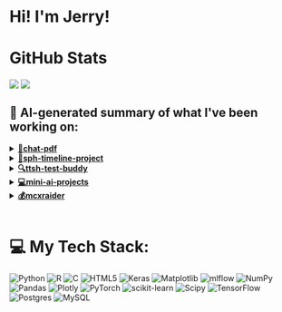 

# Hi! I'm Jerry!

# GitHub Stats
<p>
  <img align="center" src="https://github-readme-stats.vercel.app/api?username=mcxraider&count_private=true&show_icons=true&theme=github_dark&bg_color=00000099&rank_icon=percentile" />
  <img align="center" src="https://github-readme-stats.vercel.app/api/top-langs/?username=mcxraider&theme=github_dark&bg_color=00000099&exclude_repo=mcxraider.github.io&langs_count=8&size_weight=0.3&count_weight=0.7&hide=css,html&layout=compact" />
</p>

## 🔨 AI-generated summary of what I've been working on:

<details>
<summary><strong><a href="https://github.com/mcxraider/chat-pdf">📁chat-pdf</a></strong></summary>
<br/>
- This repository contains advanced techniques for retrieving and augmenting information from semi-structured PDF documents.

- This repository focused on improving PDF data extraction and generation: updated requirements, fixed ingestion issues, optimized table extraction, and enhanced text cleaning methods.
</details>

<details>
<summary><strong><a href="https://github.com/mcxraider/sph-timeline-project">📅sph-timeline-project</a></strong></summary>
<br/>
- This repository contains a comprehensive timeline project showcasing events, milestones, and achievements in a structured chronological order.

- Multiple commits in the "sph-timeline-project" repository focus on updating configurations, restructuring the repository, converting files to Python scripts, and refining database connections and naming conventions. Fixes and additions were made to improve the efficiency and clarity of the codebase.
</details>

<details>
<summary><strong><a href="https://github.com/mcxraider/ttsh-test-buddy">🔍ttsh-test-buddy</a></strong></summary>
<br/>
- This repository contains a Speech-to-Speech model designed for TTSH (Text-to-Speech and Speech-to-Text) training. It aims to facilitate language processing and conversion tasks.

- Implemented various features including generating cross encoder datasets, refining answer generation pipelines, and updating formats in the speech to speech model repository "ttsh-test-buddy."
</details>

<details>
<summary><strong><a href="https://github.com/mcxraider/mini-ai-projects">💻mini-ai-projects</a></strong></summary>
<br/>
- This repository contains a variety of mini AI projects showcasing different techniques for artificial intelligence implementation.

- The repository "mini-ai-projects" saw various updates including a Telegram scraper, pickle implementation, enhanced table reading, and integration with Adobe API for accurate data extraction. Multiple bug fixes and improvements were made across the project, culminating in a refined multi-modal RAG document processing workflow.
</details>

<details>
<summary><strong><a href="https://github.com/mcxraider/mcxraider">💰mcxraider</a></strong></summary>
<br/>
- This repository contains autogenerated READMEs using GPT technology for GitHub profiles. Customizable templates to showcase professional details efficiently.

- The commits involve fixing and updating app prompts, README templates, and prompt formatting. Additionally, there are feature additions and removal of experimental content and sample environment files.
</details>

<br>

# 💻 My Tech Stack:
![Python](https://img.shields.io/badge/python-3670A0?style=for-the-badge&logo=python&logoColor=ffdd54) ![R](https://img.shields.io/badge/r-%23276DC3.svg?style=for-the-badge&logo=r&logoColor=white) ![C](https://img.shields.io/badge/c-%2300599C.svg?style=for-the-badge&logo=c&logoColor=white) ![HTML5](https://img.shields.io/badge/html5-%23E34F26.svg?style=for-the-badge&logo=html5&logoColor=white) ![Keras](https://img.shields.io/badge/Keras-%23D00000.svg?style=for-the-badge&logo=Keras&logoColor=white) ![Matplotlib](https://img.shields.io/badge/Matplotlib-%23ffffff.svg?style=for-the-badge&logo=Matplotlib&logoColor=black) ![mlflow](https://img.shields.io/badge/mlflow-%23d9ead3.svg?style=for-the-badge&logo=numpy&logoColor=blue) ![NumPy](https://img.shields.io/badge/numpy-%23013243.svg?style=for-the-badge&logo=numpy&logoColor=white) ![Pandas](https://img.shields.io/badge/pandas-%23150458.svg?style=for-the-badge&logo=pandas&logoColor=white) ![Plotly](https://img.shields.io/badge/Plotly-%233F4F75.svg?style=for-the-badge&logo=plotly&logoColor=white) ![PyTorch](https://img.shields.io/badge/PyTorch-%23EE4C2C.svg?style=for-the-badge&logo=PyTorch&logoColor=white) ![scikit-learn](https://img.shields.io/badge/scikit--learn-%23F7931E.svg?style=for-the-badge&logo=scikit-learn&logoColor=white) ![Scipy](https://img.shields.io/badge/SciPy-%230C55A5.svg?style=for-the-badge&logo=scipy&logoColor=%white) ![TensorFlow](https://img.shields.io/badge/TensorFlow-%23FF6F00.svg?style=for-the-badge&logo=TensorFlow&logoColor=white) ![Postgres](https://img.shields.io/badge/postgres-%23316192.svg?style=for-the-badge&logo=postgresql&logoColor=white) ![MySQL](https://img.shields.io/badge/mysql-%2300000f.svg?style=for-the-badge&logo=mysql&logoColor=white)

<br>
